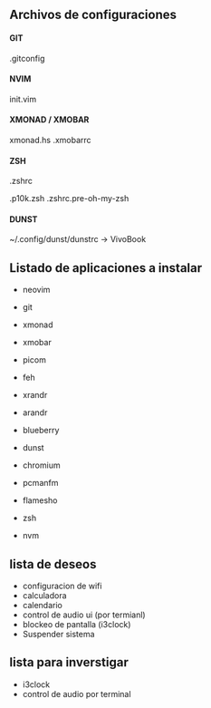 Archivos de configuraciones
--------------------------------------------
#### GIT
.gitconfig

#### NVIM
init.vim

#### XMONAD / XMOBAR
xmonad.hs
.xmobarrc

#### ZSH
.zshrc

.p10k.zsh
.zshrc.pre-oh-my-zsh

#### DUNST
~/.config/dunst/dunstrc -> VivoBook

Listado de aplicaciones a instalar
--------------------------------------------
- neovim
- git
- xmonad
- xmobar
- picom
- feh
- xrandr
- arandr
- blueberry
- dunst

- chromium
- pcmanfm
- flamesho

- zsh
- nvm

lista de deseos
--------------------------------------------
- configuracion de wifi
- calculadora
- calendario
- control de audio ui (por termianl)
- blockeo de pantalla (i3clock)
- Suspender sistema

lista para inverstigar
--------------------------------------------
- i3clock
- control de audio por terminal
